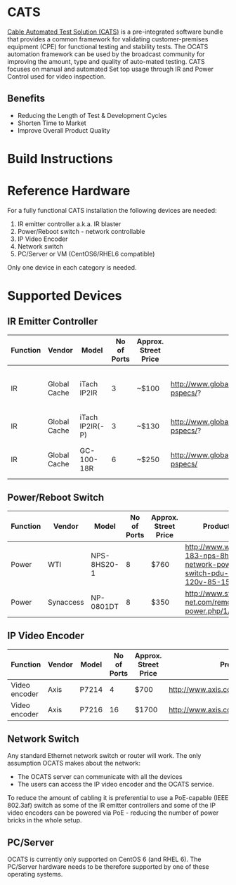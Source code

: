 # CATS
[Cable Automated Test Solution (CATS)](https://github.com/Comcast/cats/) is a pre-integrated software bundle that provides a common framework for validating customer-premises equipment (CPE) for functional testing and stability tests. The OCATS automation framework can be used by the broadcast community for improving the amount, type and quality of auto-mated testing. CATS focuses on manual and automated Set top usage through IR and Power Control used for video inspection.

## Benefits
  * Reducing the Length of Test & Development Cycles
  * Shorten Time to Market
  * Improve Overall Product Quality

# Build Instructions

# Reference Hardware

For a fully functional CATS installation the following devices are needed:

1. IR emitter controller a.k.a. IR blaster
2. Power/Reboot switch - network controllable
3. IP Video Encoder
4. Network switch
5. PC/Server or VM (CentOS6/RHEL6 compatible)

Only one device in each category is needed.

# Supported Devices

## IR Emitter Controller
| Function | Vendor | Model | No of Ports | Approx. Street Price | Product Link | Comments |
| -------- | ------ | ----- | ----------- | -------------------- | ------------ | -------- |
|  IR      | Global Cache | iTach IP2IR     | 3  | ~$100 | http://www.globalcache.com/products/itach/ip2ir-pspecs/? | small footprint, can fit 6 onto a 1U rack shelf |
|  IR      | Global Cache | iTach IP2IR(-P) | 3  | ~$130 | http://www.globalcache.com/products/itach/ip2ir-pspecs/? | supports PoE (802.3af) |
|  IR      | Global Cache | GC-100-18R      | 6  | ~$250 | http://www.globalcache.com/products/itach/ip2ir-pspecs/ | rack version with six ports |

## Power/Reboot Switch
| Function | Vendor | Model | No of Ports | Approx. Street Price | Product Link | Comments |
| ---------| ------ | ----- | ----------- | -------------------- | ------------ | -------- |
|  Power    | WTI          | NPS-8HS20-1     | 8  | $760  | http://www.wti.com/p-183-nps-8hs20-1-network-power-switch-pdu-20a-120v-85-15r.aspx | Expensive |
|  Power    | Synaccess    | NP-0801DT       | 8  | $350  | http://www.synaccess-net.com/remote-power.php/1/3 | Cheaper |

## IP Video Encoder
| Function | Vendor | Model | No of Ports | Approx. Street Price | Product Link | Comments |
| ---------| ------ | ----- | ----------- | -------------------- | ------------ | -------- |
|  Video encoder | Axis    | P7214           | 4  | $700  | http://www.axis.com/products/cam_p7214/ | supports PoE(802.3af) |
|  Video encoder | Axis    | P7216           | 16 | $1700 | http://www.axis.com/products/cam_p7216/ | newest model |

## Network Switch
Any standard Ethernet network switch or router will work. The only assumption OCATS makes about the network:
* The OCATS server can communicate with all the devices
* The users can access the IP video encoder and the OCATS service.

To reduce the amount of cabling it is preferential to use a PoE-capable (IEEE 802.3af) switch as some of the IR emitter controllers and some of the IP video encoders can be powered via PoE - reducing the number of power bricks in the whole setup.

## PC/Server
OCATS is currently only supported on CentOS 6 (and RHEL 6). The PC/Server hardware needs to be therefore supported by one of these operating systems.

